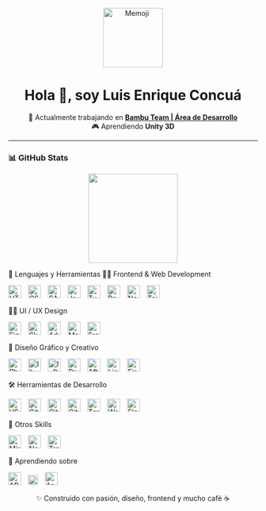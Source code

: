 <p align="center">
  <img alt="Memoji" width="120px" src="http://www.bambu.team/wp-content/uploads/2025/06/memoji.png" />
</p>

<h1 align="center">Hola 👋, soy Luis Enrique Concuá</h1>

<p align="center">
  🔭 Actualmente trabajando en <strong><a href="https://www.instagram.com/bambu.team/?hl=en" target="_blank">Bambu Team | Área de Desarrollo</a></strong><br>
  🎮 Aprendiendo <strong>Unity 3D</strong> 
</p>

---

### 📊 GitHub Stats

<p align="center">
  <img height="180em" src="https://github-readme-stats.vercel.app/api/top-langs/?username=BambuTeam&layout=compact&theme=dark" />
</p>

🧰 Lenguajes y Herramientas
👨‍💻 Frontend & Web Development
<p> <img src="https://cdn.jsdelivr.net/gh/devicons/devicon/icons/html5/html5-original.svg" alt="HTML5" width="26px" style="margin-right:10px;" /> <img src="https://cdn.jsdelivr.net/gh/devicons/devicon/icons/css3/css3-original.svg" alt="CSS3" width="26px" style="margin-right:10px;" /> <img src="https://cdn.jsdelivr.net/gh/devicons/devicon/icons/sass/sass-original.svg" alt="SASS" width="26px" style="margin-right:10px;" /> <img src="https://cdn.jsdelivr.net/gh/devicons/devicon/icons/javascript/javascript-original.svg" alt="JavaScript" width="26px" style="margin-right:10px;" /> <img src="https://cdn.jsdelivr.net/gh/devicons/devicon/icons/typescript/typescript-original.svg" alt="TypeScript" width="26px" style="margin-right:10px;" /> <img src="https://cdn.jsdelivr.net/gh/devicons/devicon/icons/react/react-original.svg" alt="React" width="26px" style="margin-right:10px;" /> <img src="https://cdn.jsdelivr.net/gh/devicons/devicon/icons/nextjs/nextjs-original.svg" alt="Next.js" width="26px" style="margin-right:10px;" /> <img src="https://upload.wikimedia.org/wikipedia/commons/d/d5/Tailwind_CSS_Logo.svg" alt="Tailwind CSS" width="26px" style="margin-right:10px;" /> </p>
🧑‍🎨 UI / UX Design
<p> <img src="https://cdn.jsdelivr.net/gh/devicons/devicon/icons/figma/figma-original.svg" alt="Figma" width="26px" style="margin-right:10px;" /> <img src="https://cdn.svgporn.com/logos/sketch.svg" alt="Sketch" width="26px" style="margin-right:10px;" /> <img src="https://cdn.jsdelivr.net/gh/devicons/devicon/icons/xd/xd-plain.svg" alt="Adobe XD" width="26px" style="margin-right:10px;" /> <img src="https://upload.wikimedia.org/wikipedia/commons/thumb/5/59/Maze_Logo.svg/512px-Maze_Logo.svg.png" alt="Maze" width="26px" style="margin-right:10px;" /> <img src="https://seeklogo.com/images/F/framer-logo-6202E56AB5-seeklogo.com.png" alt="Framer" width="26px" style="margin-right:10px;" /> </p>
🎨 Diseño Gráfico y Creativo
<p> <img src="https://cdn.jsdelivr.net/gh/devicons/devicon/icons/photoshop/photoshop-plain.svg" alt="Photoshop" width="26px" style="margin-right:10px;" /> <img src="https://cdn.jsdelivr.net/gh/devicons/devicon/icons/illustrator/illustrator-plain.svg" alt="Illustrator" width="26px" style="margin-right:10px;" /> <img src="https://img.icons8.com/?size=100&id=51lMuEpYaQ8k&format=png" alt="InDesign" width="26px" style="margin-right:10px;" /> <img src="https://img.icons8.com/?size=100&id=K8Ttz87NEjvn&format=png" alt="Premiere" width="26px" style="margin-right:10px;" /> <img src="https://img.icons8.com/?size=100&id=uvgBYQi80IOJ&format=png" alt="After Effects" width="26px" style="margin-right:10px;" /> <img src="https://img.icons8.com/?size=100&id=tkuwWnXfr4fn&format=png" alt="Lightroom" width="26px" style="margin-right:10px;" /> <img src="https://www.adobe.com/cc-shared/assets/img/product-icons/svg/firefly-appicon-64-new.svg" alt="Firefly" width="26px" style="margin-right:10px;" /> </p>
🛠️ Herramientas de Desarrollo
<p> <img src="https://cdn.jsdelivr.net/gh/devicons/devicon/icons/vscode/vscode-original.svg" alt="VS Code" width="26px" style="margin-right:10px;" /> <img src="https://cdn.jsdelivr.net/gh/devicons/devicon/icons/git/git-original.svg" alt="Git" width="26px" style="margin-right:10px;" /> <img src="https://cdn.jsdelivr.net/gh/devicons/devicon/icons/github/github-original.svg" alt="GitHub" width="26px" style="margin-right:10px;" /> <img src="https://cdn.svgporn.com/logos/gitkraken.svg" alt="GitKraken" width="26px" style="margin-right:10px;" /> <img src="https://cdn.jsdelivr.net/gh/devicons/devicon/icons/bash/bash-original.svg" alt="Terminal" width="26px" style="margin-right:10px;" /> <img src="https://cdn.jsdelivr.net/gh/devicons/devicon/icons/wordpress/wordpress-original.svg" alt="WordPress" width="26px" style="margin-right:10px;" /> <img src="https://seeklogo.com/images/E/elementor-logo-8B7C5D3D65-seeklogo.com.png" alt="Elementor" width="26px" style="margin-right:10px;" /> </p>
🧪 Otros Skills
<p> <img src="https://cdn.iconscout.com/icon/free/png-256/free-miro-282596.png" alt="Miro" width="26px" style="margin-right:10px;" /> <img src="https://cdn.jsdelivr.net/gh/devicons/devicon/icons/notion/notion-original.svg" alt="Notion" width="26px" style="margin-right:10px;" /> <img src="https://cdn.jsdelivr.net/gh/devicons/devicon/icons/trello/trello-plain.svg" alt="Trello" width="26px" style="margin-right:10px;" /> </p>
🚀 Aprendiendo sobre
<p> <img src="https://developer.apple.com/assets/elements/icons/arkit/arkit-96x96_2x.png" alt="ARKit" width="26px" style="margin-right:10px;" /> <img src="https://arvr.google.com/static/images/arcore/arcore_logo_icon.svg" alt="ARCore" width="20px" style="margin-right:10px;" /> <img src="https://cdn.jsdelivr.net/gh/devicons/devicon/icons/androidstudio/androidstudio-original.svg" alt="Android Studio" width="26px" style="margin-right:10px;" /> </p>
<p align="center">✨ Construido con pasión, diseño, frontend y mucho café ☕</p>
